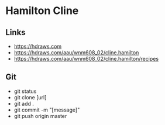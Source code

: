 # Hamilton Cline

## Links

- https://hdraws.com
- https://hdraws.com/aau/wnm608_02/cline.hamilton
- https://hdraws.com/aau/wnm608_02/cline.hamilton/recipes

## Git

- git status
- git clone [url]
- git add .
- git commit -m "[message]"
- git push origin master

